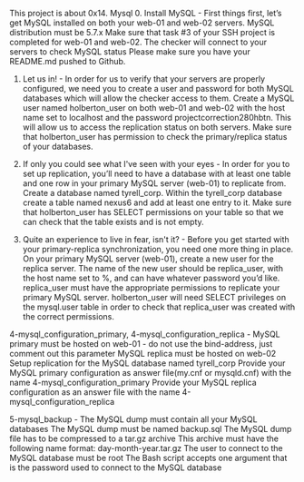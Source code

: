 This project is about 0x14. Mysql
0. Install MySQL - First things first, let’s get MySQL installed on both your web-01 and web-02 servers.
MySQL distribution must be 5.7.x
Make sure that task #3 of your SSH project is completed for web-01 and web-02. The checker will connect to your servers to check MySQL status
Please make sure you have your README.md pushed to Github.

1. Let us in! - In order for us to verify that your servers are properly configured, we need you to create a user and password for both MySQL databases which will allow the checker access to them.
Create a MySQL user named holberton_user on both web-01 and web-02 with the host name set to localhost and the password projectcorrection280hbtn. This will allow us to access the replication status on both servers.
Make sure that holberton_user has permission to check the primary/replica status of your databases.

2. If only you could see what I've seen with your eyes - In order for you to set up replication, you’ll need to have a database with at least one table and one row in your primary MySQL server (web-01) to replicate from.
Create a database named tyrell_corp.
Within the tyrell_corp database create a table named nexus6 and add at least one entry to it.
Make sure that holberton_user has SELECT permissions on your table so that we can check that the table exists and is not empty.

3. Quite an experience to live in fear, isn't it? - Before you get started with your primary-replica synchronization, you need one more thing in place. On your primary MySQL server (web-01), create a new user for the replica server.
The name of the new user should be replica_user, with the host name set to %, and can have whatever password you’d like.
replica_user must have the appropriate permissions to replicate your primary MySQL server.
holberton_user will need SELECT privileges on the mysql.user table in order to check that replica_user was created with the correct permissions.

4-mysql_configuration_primary, 4-mysql_configuration_replica - MySQL primary must be hosted on web-01 - do not use the bind-address, just comment out this parameter
MySQL replica must be hosted on web-02
Setup replication for the MySQL database named tyrell_corp
Provide your MySQL primary configuration as answer file(my.cnf or mysqld.cnf) with the name 4-mysql_configuration_primary
Provide your MySQL replica configuration as an answer file with the name 4-mysql_configuration_replica

5-mysql_backup - The MySQL dump must contain all your MySQL databases
The MySQL dump must be named backup.sql
The MySQL dump file has to be compressed to a tar.gz archive
This archive must have the following name format: day-month-year.tar.gz
The user to connect to the MySQL database must be root
The Bash script accepts one argument that is the password used to connect to the MySQL database

